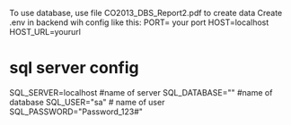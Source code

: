 To use database, use file CO2013_DBS_Report2.pdf to create data
Create .env in backend wih config like this:
PORT= your port
HOST=localhost
HOST_URL=yoururl

# sql server config
SQL_SERVER=localhost #name of server
SQL_DATABASE="" #name of database
SQL_USER="sa" # name of user
SQL_PASSWORD="Password_123#"

